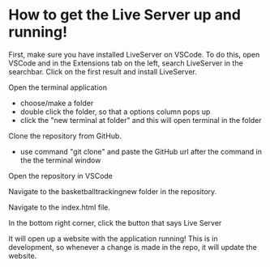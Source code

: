 # How to get the Live Server up and running!

First, make sure you have installed LiveServer on VSCode. To do this, open
VSCode and in the Extensions tab on the left, search LiveServer in the 
searchbar. Click on the first result and install LiveServer.

Open the terminal application 
- choose/make a folder 
- double click the folder, so that a options column pops up
- click the "new terminal at folder" and this will open terminal in the folder

Clone the repository from GitHub.
- use command "git clone" and paste the GitHub url after the command in the
 the terminal window

Open the repository in VSCode

Navigate to the basketballtrackingnew folder in the repository.

Navigate to the index.html file.

In the bottom right corner, click the button that says Live Server

It will open up a website with the application running! This is in development, so whenever a change is made in the repo, it will update the website. 



